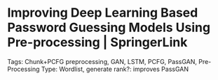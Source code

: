# Improving Deep Learning Based Password Guessing Models Using Pre-processing | SpringerLink

Tags: Chunk+PCFG preprocessing, GAN, LSTM, PCFG, PassGAN, Pre-Processing
Type: Wordlist, generate
rank?: improves PassGAN